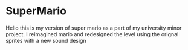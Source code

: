 # SuperMario
Hello this is my version of super mario as a part of my university minor project. I reimagined mario and redesigned the level using the orignal sprites with a new sound design
